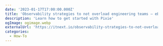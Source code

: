 ```yaml
---
date: '2023-01-17T17:00:00.000Z'
title: 'Observability strategies to not overload engineering teams – eBPF'
description: 'Learn how to get started with Pixie'
ogImage: ogimage.webp
externalUrl: 'https://itnext.io/observability-strategies-to-not-overload-engineering-teams-ebpf-b034b26d7f1d'
categories:
  - How-To
---
```

